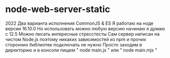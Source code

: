 # node-web-server-static
2022
Два варианта исполнения CommonJS & ES 
Я работаю на ноде версии 16.10.0 
Но использовать можно любую версию начинаю я думаю с 12.5
Можно писать интересные стресстесты
Сам сервер написан на чистом Node.js поэтому никаких зависимостей из npm и прочих сторонних библиотек подключать не нужно
Просто заходим в директорию и в консоли пищем " node main.js " или " node main.mjs "
